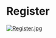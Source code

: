 # Register

[![Register.jpg](https://i.postimg.cc/8kLXgGLG/Register.jpg)](https://postimg.cc/z3XFT9d2)
